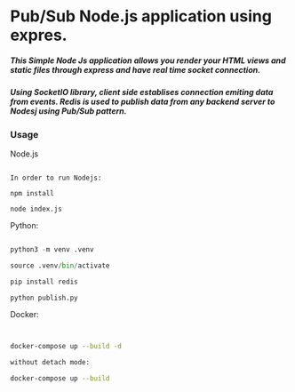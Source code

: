 # Pub/Sub Node.js application using expres.


##### This Simple Node Js application allows you render your HTML views and static files through express and have real time socket connection. 


##### Using SocketIO library, client side establises connection emiting data from events. Redis is used to publish data from any backend server to Nodesj using Pub/Sub pattern. 




### Usage

Node.js
```npm

In order to run Nodejs:

npm install

node index.js

```
Python:

```python

python3 -m venv .venv

source .venv/bin/activate

pip install redis

python publish.py

```

Docker:
```sh


docker-compose up --build -d

without detach mode:

docker-compose up --build 



```